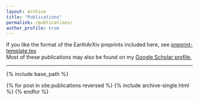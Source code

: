 ```yaml
---
layout: archive
title: "Publications"
permalink: /publications/
author_profile: true
---
```

If you like the format of the EarthArXiv preprints included here, see <u><a href="https://github.com/brenhinkeller/preprint-template.tex">preprint-template.tex</a></u>
<br>Most of these publications may also be found on my <u><a href="https://scholar.google.com/citations?user=NZVGPiwAAAAJ&hl=en&oi=ao">Google Scholar profile</a>.</u>

---
{% include base_path %}

{% for post in site.publications reversed %}
  {% include archive-single.html %}
{% endfor %}

